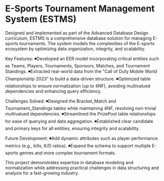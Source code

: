 # E-Sports Tournament Management System (ESTMS)
Designed and implemented as part of the Advanced Database Design curriculum, ESTMS is a comprehensive database solution for managing E-sports tournaments. The system models the complexities of the E-sports ecosystem by optimizing data organization, integrity, and scalability.

Key Features:
◾Developed an EER model incorporating critical entities such as Teams, Players, Tournaments, Sponsors, Matches, and Tournament Standings.
◾Extracted real-world data from the "Call of Duty Mobile World Championship 2023" to build a data-driven structure.
◾Optimized table relationships to ensure normalization (up to 4NF), avoiding multivalued dependencies and enhancing query efficiency.

Challenges Solved:
◾Designed the Bracket_Match and Tournament_Standings tables while maintaining 4NF, resolving non-trivial multivalued dependencies.
◾Streamlined the PrizePool table relationships for ease of querying and data aggregation.
◾Established clear candidate and primary keys for all entities, ensuring integrity and scalability.

Future Development:
◾Add dynamic attributes such as player performance metrics (e.g., kills, K/D ratios).
◾Expand the schema to support multiple E-sports genres and more complex tournament formats.

This project demonstrates expertise in database modeling and normalization while addressing practical challenges in data structuring and analysis for a fast-growing industry.

